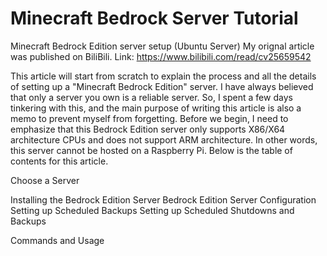 # Minecraft Bedrock Server Tutorial
Minecraft Bedrock Edition server setup (Ubuntu Server)
My orignal article was published on BiliBili. Link: https://www.bilibili.com/read/cv25659542

 This article will start from scratch to explain the process and all the details of setting up a "Minecraft Bedrock Edition" server. I have always believed that only a server you own is a reliable server. So, I spent a few days tinkering with this, and the main purpose of writing this article is also a memo to prevent myself from forgetting. Before we begin, I need to emphasize that this Bedrock Edition server only supports X86/X64 architecture CPUs and does not support ARM architecture. In other words, this server cannot be hosted on a Raspberry Pi. Below is the table of contents for this article.

Choose a Server

Installing the Bedrock Edition Server
Bedrock Edition Server Configuration
Setting up Scheduled Backups
Setting up Scheduled Shutdowns and Backups

Commands and Usage


